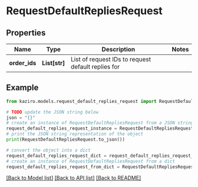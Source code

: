 # RequestDefaultRepliesRequest


## Properties

Name | Type | Description | Notes
------------ | ------------- | ------------- | -------------
**order_ids** | **List[str]** | List of request IDs to request default replies for | 

## Example

```python
from kaziro.models.request_default_replies_request import RequestDefaultRepliesRequest

# TODO update the JSON string below
json = "{}"
# create an instance of RequestDefaultRepliesRequest from a JSON string
request_default_replies_request_instance = RequestDefaultRepliesRequest.from_json(json)
# print the JSON string representation of the object
print(RequestDefaultRepliesRequest.to_json())

# convert the object into a dict
request_default_replies_request_dict = request_default_replies_request_instance.to_dict()
# create an instance of RequestDefaultRepliesRequest from a dict
request_default_replies_request_from_dict = RequestDefaultRepliesRequest.from_dict(request_default_replies_request_dict)
```
[[Back to Model list]](../README.md#documentation-for-models) [[Back to API list]](../README.md#documentation-for-api-endpoints) [[Back to README]](../README.md)


